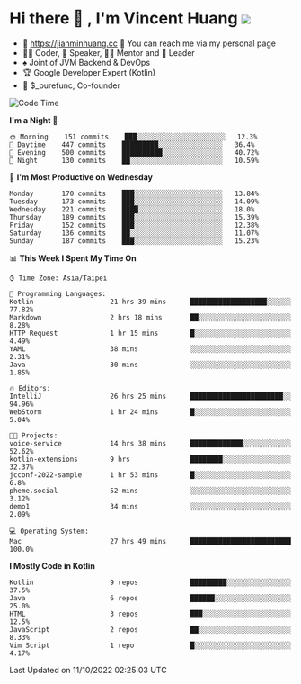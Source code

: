# Hi there 👋 , I'm Vincent Huang ![](https://komarev.com/ghpvc/?username=Jian-Min-Huang)
- 💎 https://jianminhuang.cc 🙋 You can reach me via my personal page
- 👨‍💻 Coder, 🎤 Speaker, 👨‍🏫 Mentor and 🚀 Leader
- ♠️ Joint of JVM Backend & DevOps
- 🏆 Google Developer Expert (Kotlin)
- 💼 $_purefunc, Co-founder

<!--START_SECTION:waka-->
![Code Time](http://img.shields.io/badge/Code%20Time-1%2C071%20hrs%2041%20mins-blue)

**I'm a Night 🦉** 

```text
🌞 Morning    151 commits    ███░░░░░░░░░░░░░░░░░░░░░░   12.3% 
🌆 Daytime    447 commits    █████████░░░░░░░░░░░░░░░░   36.4% 
🌃 Evening    500 commits    ██████████░░░░░░░░░░░░░░░   40.72% 
🌙 Night      130 commits    ██░░░░░░░░░░░░░░░░░░░░░░░   10.59%

```
📅 **I'm Most Productive on Wednesday** 

```text
Monday       170 commits    ███░░░░░░░░░░░░░░░░░░░░░░   13.84% 
Tuesday      173 commits    ███░░░░░░░░░░░░░░░░░░░░░░   14.09% 
Wednesday    221 commits    ████░░░░░░░░░░░░░░░░░░░░░   18.0% 
Thursday     189 commits    ███░░░░░░░░░░░░░░░░░░░░░░   15.39% 
Friday       152 commits    ███░░░░░░░░░░░░░░░░░░░░░░   12.38% 
Saturday     136 commits    ██░░░░░░░░░░░░░░░░░░░░░░░   11.07% 
Sunday       187 commits    ███░░░░░░░░░░░░░░░░░░░░░░   15.23%

```


📊 **This Week I Spent My Time On** 

```text
⌚︎ Time Zone: Asia/Taipei

💬 Programming Languages: 
Kotlin                   21 hrs 39 mins      ███████████████████░░░░░░   77.82% 
Markdown                 2 hrs 18 mins       ██░░░░░░░░░░░░░░░░░░░░░░░   8.28% 
HTTP Request             1 hr 15 mins        █░░░░░░░░░░░░░░░░░░░░░░░░   4.49% 
YAML                     38 mins             ░░░░░░░░░░░░░░░░░░░░░░░░░   2.31% 
Java                     30 mins             ░░░░░░░░░░░░░░░░░░░░░░░░░   1.85%

🔥 Editors: 
IntelliJ                 26 hrs 25 mins      ███████████████████████░░   94.96% 
WebStorm                 1 hr 24 mins        █░░░░░░░░░░░░░░░░░░░░░░░░   5.04%

🐱‍💻 Projects: 
voice-service            14 hrs 38 mins      █████████████░░░░░░░░░░░░   52.62% 
kotlin-extensions        9 hrs               ████████░░░░░░░░░░░░░░░░░   32.37% 
jcconf-2022-sample       1 hr 53 mins        █░░░░░░░░░░░░░░░░░░░░░░░░   6.8% 
pheme.social             52 mins             ░░░░░░░░░░░░░░░░░░░░░░░░░   3.12% 
demo1                    34 mins             ░░░░░░░░░░░░░░░░░░░░░░░░░   2.09%

💻 Operating System: 
Mac                      27 hrs 49 mins      █████████████████████████   100.0%

```

**I Mostly Code in Kotlin** 

```text
Kotlin                   9 repos             █████████░░░░░░░░░░░░░░░░   37.5% 
Java                     6 repos             ██████░░░░░░░░░░░░░░░░░░░   25.0% 
HTML                     3 repos             ███░░░░░░░░░░░░░░░░░░░░░░   12.5% 
JavaScript               2 repos             ██░░░░░░░░░░░░░░░░░░░░░░░   8.33% 
Vim Script               1 repo              █░░░░░░░░░░░░░░░░░░░░░░░░   4.17%

```



 Last Updated on 11/10/2022 02:25:03 UTC
<!--END_SECTION:waka-->
